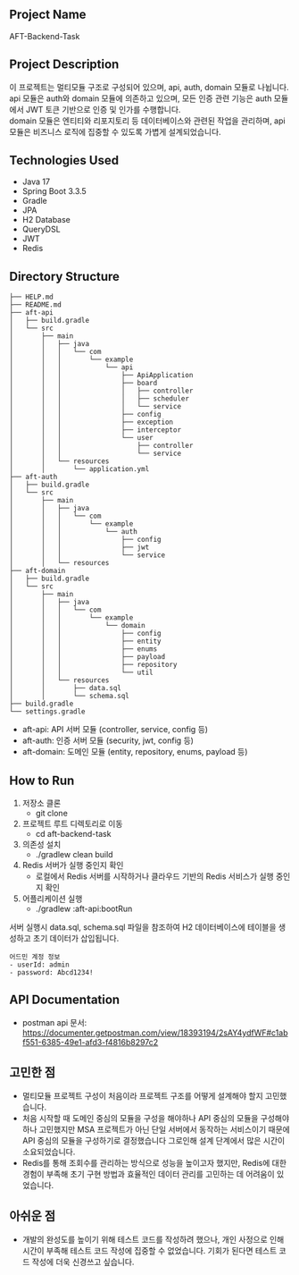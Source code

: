 ## Project Name

AFT-Backend-Task

## Project Description

이 프로젝트는 멀티모듈 구조로 구성되어 있으며, api, auth, domain 모듈로 나뉩니다.  
api 모듈은 auth와 domain 모듈에 의존하고 있으며, 모든 인증 관련 기능은 auth 모듈에서 JWT 토큰 기반으로 인증 및 인가를 수행합니다.  
domain 모듈은 엔티티와 리포지토리 등 데이터베이스와 관련된 작업을 관리하며, api 모듈은 비즈니스 로직에 집중할 수 있도록 가볍게 설계되었습니다.

## Technologies Used

- Java 17
- Spring Boot 3.3.5
- Gradle
- JPA
- H2 Database
- QueryDSL
- JWT
- Redis

## Directory Structure

```
├── HELP.md
├── README.md
├── aft-api
│   ├── build.gradle
│   └── src
│       ├── main
│       │   ├── java
│       │   │   └── com
│       │   │       └── example
│       │   │           └── api
│       │   │               ├── ApiApplication
│       │   │               ├── board
│       │   │               │   ├── controller
│       │   │               │   ├── scheduler
│       │   │               │   └── service
│       │   │               ├── config
│       │   │               ├── exception
│       │   │               ├── interceptor
│       │   │               └── user
│       │   │                   ├── controller
│       │   │                   └── service
│       │   └── resources
│       │       └── application.yml
├── aft-auth
│   ├── build.gradle
│   └── src
│       ├── main
│       │   ├── java
│       │   │   └── com
│       │   │       └── example
│       │   │           └── auth
│       │   │               ├── config
│       │   │               ├── jwt
│       │   │               └── service
│       │   └── resources
├── aft-domain
│   ├── build.gradle
│   └── src
│       ├── main
│       │   ├── java
│       │   │   └── com
│       │   │       └── example
│       │   │           └── domain
│       │   │               ├── config
│       │   │               ├── entity
│       │   │               ├── enums
│       │   │               ├── payload
│       │   │               ├── repository
│       │   │               └── util
│       │   └── resources
│       │       ├── data.sql
│       │       └── schema.sql
├── build.gradle
└── settings.gradle
```

- aft-api: API 서버 모듈 (controller, service, config 등)
- aft-auth: 인증 서버 모듈 (security, jwt, config 등)
- aft-domain: 도메인 모듈 (entity, repository, enums, payload 등)

## How to Run

1. 저장소 클론
    - git clone <repository-url>
2. 프로젝트 루트 디렉토리로 이동
    - cd aft-backend-task
3. 의존성 설치
    - ./gradlew clean build
4. Redis 서버가 실행 중인지 확인
    - 로컬에서 Redis 서버를 시작하거나 클라우드 기반의 Redis 서비스가 실행 중인지 확인
5. 어플리케이션 실행
    - ./gradlew :aft-api:bootRun

서버 실행시 data.sql, schema.sql 파일을 참조하여 H2 데이터베이스에 테이블을 생성하고 초기 데이터가 삽입됩니다.

````
어드민 계정 정보
- userId: admin
- password: Abcd1234!
````

## API Documentation

- postman api 문서: https://documenter.getpostman.com/view/18393194/2sAY4ydfWF#c1abf551-6385-49e1-afd3-f4816b8297c2

## 고민한 점

- 멀티모듈 프로젝트 구성이 처음이라 프로젝트 구조를 어떻게 설계해야 할지 고민했습니다.
- 처음 시작할 때 도메인 중심의 모듈을 구성을 해야하나 API 중심의 모듈을 구성해야하나 고민했지만 MSA 프로젝트가 아닌 단일 서버에서 동작하는 서비스이기 때문에 API 중심의 모듈을 구성하기로 결정했습니다
  그로인해 설계 단계에서 많은 시간이 소요되었습니다.
- Redis를 통해 조회수를 관리하는 방식으로 성능을 높이고자 했지만, Redis에 대한 경험이 부족해 초기 구현 방법과 효율적인 데이터 관리를 고민하는 데 어려움이 있었습니다.

## 아쉬운 점

- 개발의 완성도를 높이기 위해 테스트 코드를 작성하려 했으나, 개인 사정으로 인해 시간이 부족해 테스트 코드 작성에 집중할 수 없었습니다.
  기회가 된다면 테스트 코드 작성에 더욱 신경쓰고 싶습니다.
